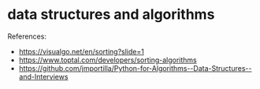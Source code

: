 # data structures and algorithms
 
References:
- https://visualgo.net/en/sorting?slide=1
- https://www.toptal.com/developers/sorting-algorithms
- https://github.com/jmportilla/Python-for-Algorithms--Data-Structures--and-Interviews
